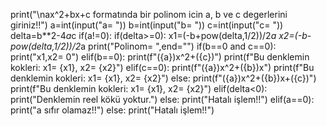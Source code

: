print("\nax^2+bx+c formatında bir polinom icin a, b ve c degerlerini giriniz!!")
a=int(input("a= "))
b=int(input("b= "))
c=int(input("c= "))
delta=b**2-4*a*c
if(a!=0):
    if(delta>=0):
        x1=(-b+pow(delta,1/2))/2*a
        x2=(-b-pow(delta,1/2))/2*a
        print("Polinom= ",end="")
        if(b==0 and c==0):
            print("x1,x2= 0")
        elif(b==0):
            print(f"({a})x^2+({c})")
            print(f"Bu denklemin kokleri: x1= {x1}, x2= {x2}")
        elif(c==0):
            print(f"({a})x^2+({b})x")
            print(f"Bu denklemin kokleri: x1= {x1}, x2= {x2}")
        else:
            print(f"({a})x^2+({b})x+({c})")
            print(f"Bu denklemin kokleri: x1= {x1}, x2= {x2}")
    elif(delta<0):
        print("Denklemin reel kökü yoktur.")
    else:
        print("Hatalı işlem!!")
elif(a==0):
    print("a sıfır olamaz!!")
else:
    print("Hatalı işlem!!")
